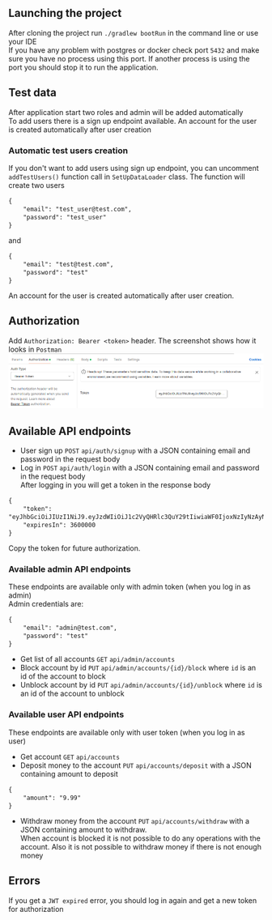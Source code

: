 ## Launching the project
After cloning the project run `./gradlew bootRun` in the command line or use your IDE\
If you have any problem with postgres or docker check port `5432` and make sure you have no process using this port.
If another process is using the port you should stop it to run the application.

## Test data
After application start two roles and admin will be added automatically\
To add users there is a sign up endpoint available. An account for the user is created automatically after user creation

### Automatic test users creation
If you don't want to add users using sign up endpoint, you can uncomment
`addTestUsers()` function call in `SetUpDataLoader` class. The function will create two users
```
{
    "email": "test_user@test.com",
    "password": "test_user"
}
```
and
```
{
    "email": "test@test.com",
    "password": "test"
}
```
An account for the user is created automatically after user creation.

## Authorization
Add `Authorization: Bearer <token>` header. The screenshot shows how it looks in `Postman`\
![token_paste](token_paste.png)

## Available API endpoints
* User sign up `POST` `api/auth/signup` with a JSON containing email and password in the request body
* Log in `POST` `api/auth/login` with a JSON containing email and password in the request body\
After logging in you will get a token in the response body
```
{
    "token": "eyJhbGciOiJIUzI1NiJ9.eyJzdWIiOiJ1c2VyQHRlc3QuY29tIiwiaWF0IjoxNzIyNzAyNDE4LCJleHAiOjE3MjI3MDYwMTh9.2_zwHHwQq1EHFsnYu8IlDo1Dkuej_dD7rxB0EVCxnwQ",
    "expiresIn": 3600000
}
```
Copy the token for future authorization.

### Available admin API endpoints
These endpoints are available only with admin token (when you log in as admin)\
Admin credentials are:
```
{
    "email": "admin@test.com",
    "password": "test"
}
```
* Get list of all accounts `GET` `api/admin/accounts`
* Block account by id `PUT` `api/admin/accounts/{id}/block` where `id` is an id of the account to block
* Unblock account by id `PUT` `api/admin/accounts/{id}/unblock` where `id` is an id of the account to unblock

### Available user API endpoints
These endpoints are available only with user token (when you log in as user)
* Get account `GET` `api/accounts`
* Deposit money to the account `PUT` `api/accounts/deposit` with a JSON containing amount to deposit
```
{
    "amount": "9.99"
}
```
* Withdraw money from the account `PUT` `api/accounts/withdraw` with a JSON containing amount to withdraw.\
When account is blocked it is not possible to do any operations with the account. Also it is not possible to withdraw money if there is not enough money

## Errors
If you get a `JWT expired` error, you should log in again and get a new token for authorization